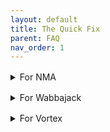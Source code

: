 ```yaml
---
layout: default
title: The Quick Fix
parent: FAQ
nav_order: 1
---
```


<div style="margin-bottom: 1rem;"></div>
<details markdown="1">
<summary>For NMA</summary>

this is a test answer

</details>

<div style="margin-bottom: 1rem;"></div>
<details markdown="1">
<summary>For Wabbajack</summary>

test

</details>

<div style="margin-bottom: 1rem;"></div>
<details markdown="1">
<summary>For Vortex</summary>

test

</details>

<script>
document.querySelector('details').open = true;
</script>

